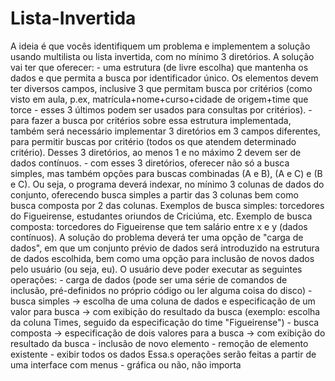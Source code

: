 # Lista-Invertida
A ideia é que vocês identifiquem um problema e implementem a solução usando multilista ou lista invertida, com no mínimo 3 diretórios.
A solução vai ter que oferecer:  - uma estrutura (de livre escolha) que mantenha os dados e que permita a busca por identificador único.
Os elementos devem ter diversos campos, inclusive 3 que permitam busca por critérios (como visto em aula, p.ex, matrícula+nome+curso+cidade de origem+time que
torce - esses 3 últimos podem ser usados para consultas por critérios).  - para fazer a busca por critérios sobre essa estrutura implementada, também será
necessário implementar 3 diretórios em 3 campos diferentes, para permitir buscas por critério (todos os que atendem determinado critério). Desses 3 diretórios,
ao menos 1 e no máximo 2 devem ser de dados contínuos.  - com esses 3 diretórios, oferecer não só a busca simples, mas também opções para buscas
combinadas (A e B), (A e C) e (B e C). Ou seja, o programa deverá indexar, no mínimo 3 colunas de dados do conjunto, oferecendo busca simples a partir das
3 colunas bem como busca composta por 2 das colunas. Exemplos de busca simples: torcedores do Figueirense, estudantes oriundos de Criciúma, etc.
Exemplo de busca composta: torcedores do Figueirense que tem salário entre x e y (dados contínuos).   A solução do problema deverá ter uma opção
de "carga de dados", em que um conjunto prévio de dados será introduzido na estrutura de dados escolhida, bem como uma opção para inclusão de novos dados
pelo usuário (ou seja, eu).  O usuário deve poder executar as seguintes operações: - carga de dados (pode ser uma série de comandos de inclusão, pré-definidos
no próprio código ou ler alguma coisa do disco) - busca simples -> escolha de uma coluna de dados e especificação de um valor para busca -> com exibição do
resultado da busca (exemplo: escolha da coluna Times, seguido da especificação do time "Figueirense") - busca composta -> especificação de dois valores para
a busca -> com exibição do resultado da busca - inclusão de novo elemento - remoção de elemento existente - exibir todos os dados  Essa.s operações serão feitas
a partir de uma interface com menus - gráfica ou não, não importa

